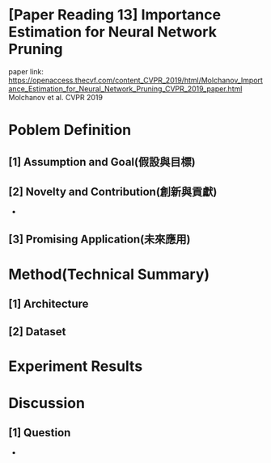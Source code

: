 # [Paper Reading 13] Importance Estimation for Neural Network Pruning  
paper link: https://openaccess.thecvf.com/content_CVPR_2019/html/Molchanov_Importance_Estimation_for_Neural_Network_Pruning_CVPR_2019_paper.html  
Molchanov et al. CVPR 2019
# Poblem Definition
## [1] Assumption and Goal(假設與目標)

## [2] Novelty and Contribution(創新與貢獻)
* 

## [3] Promising Application(未來應用)

# Method(Technical Summary)

## [1] Architecture

## [2] Dataset

# Experiment Results

# Discussion

## [1] Question
* 

